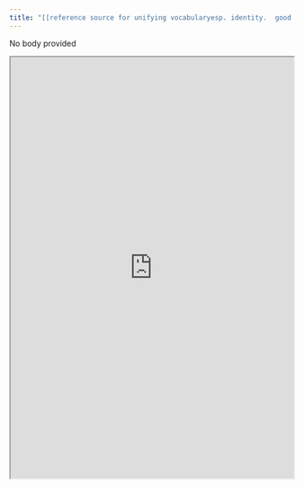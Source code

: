 ```yaml
---
title: "[[reference source for unifying vocabularyesp. identity.  good identity principles.  background info materials and research.  give]]"
---
```


No body provided
<iframe height="750" width="100%" src="https://ewelton.github.io/ktest/wiki.html#%5B%5Breference%20source%20for%20unifying%20vocabularyesp.%20identity.%20%20good%20identity%20principles.%20%20background%20info%20materials%20and%20research.%20%20give%5D%5D"></iframe>
